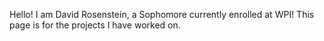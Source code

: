 Hello! I am David Rosenstein, a Sophomore currently enrolled at WPI! This page is for the projects I have worked on.
